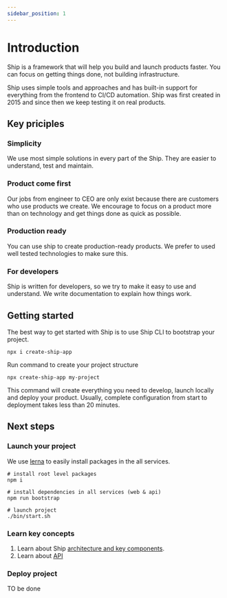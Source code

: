 ```yaml
---
sidebar_position: 1
---
```


# Introduction

Ship is a framework that will help you build and launch products faster. You can focus on getting things done, not building infrastructure.

Ship uses simple tools and approaches and has built-in support for everything from the frontend to CI/CD automation. Ship was first created in 2015 and since then we keep testing it on real products.

## Key priciples

### Simplicity
We use most simple solutions in every part of the Ship. They are easier to understand, test and maintain.

### Product come first
Our jobs from engineer to CEO are only exist because there are customers who use products we create. We encourage to focus on a product more than on technology and get things done as quick as possible. 

### Production ready
You can use ship to create production-ready products. We prefer to used well tested technologies to make sure this.

### For developers
Ship is written for developers, so we try to make it easy to use and understand. We write documentation to explain how things work.

## Getting started

The best way to get started with Ship is to use Ship CLI to bootstrap your project.

```
npx i create-ship-app
```

Run command to create your project structure
```
npx create-ship-app my-project
```

This command will create everything you need to develop, launch locally and deploy your product. Usually, complete configuration from start to deployment takes less than 20 minutes.

## Next steps
### Launch your project

We use [lerna](https://github.com/lerna/lerna) to easily install packages in the all services.

```shell
# install root level packages
npm i

# install dependencies in all services (web & api)
npm run bootstrap 

# launch project
./bin/start.sh
```

### Learn key concepts

1. Learn about Ship [architecture and key components](./architecture.md).
2. Learn about [API](./api/overview.md)


### Deploy project

TO be done

